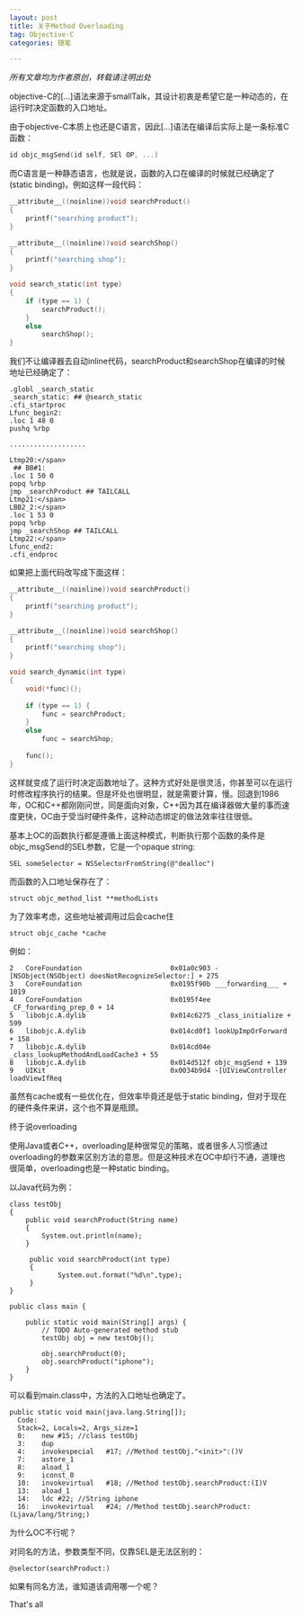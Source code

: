 ```yaml
---
layout: post
title: 关于Method Overloading
tag: Objective-C
categories: 随笔

---
```


<em>所有文章均为作者原创，转载请注明出处</em>

objective-C的[...]语法来源于smallTalk，其设计初衷是希望它是一种动态的，在运行时决定函数的入口地址。

由于objective-C本质上也还是C语言，因此[...]语法在编译后实际上是一条标准C函数：

```c
id objc_msgSend(id self, SEl OP, ...)
```

而C语言是一种静态语言，也就是说，函数的入口在编译的时候就已经确定了(static binding)。例如这样一段代码：

```c
__attribute__((noinline))void searchProduct()
{
    printf("searching product");
}

__attribute__((noinline))void searchShop()
{
    printf("searching shop");
}

void search_static(int type)
{
    if (type == 1) {
        searchProduct();
    }
    else
        searchShop();
}
```



我们不让编译器去自动inline代码，searchProduct和searchShop在编译的时候地址已经确定了：

```
.globl _search_static
_search_static: ## @search_static
.cfi_startproc
Lfunc_begin2:
.loc 1 48 0
pushq %rbp

...................

Ltmp20:</span>
 ## BB#1:
.loc 1 50 0
popq %rbp
jmp _searchProduct ## TAILCALL
Ltmp21:</span>
LBB2_2:</span>
.loc 1 53 0
popq %rbp
jmp _searchShop ## TAILCALL
Ltmp22:</span>
Lfunc_end2:
.cfi_endproc

```

如果把上面代码改写成下面这样：

```c
__attribute__((noinline))void searchProduct()
{
    printf("searching product");
}

__attribute__((noinline))void searchShop()
{
    printf("searching shop");
}

void search_dynamic(int type)
{
    void(*func)();
    
    if (type == 1) {
        func = searchProduct;
    }
    else
        func = searchShop;
    
    func();
}
```

这样就变成了运行时决定函数地址了。这种方式好处是很灵活，你甚至可以在运行时修改程序执行的结果。但是坏处也很明显，就是需要计算，慢。回退到1986年，OC和C++都刚刚问世，同是面向对象，C++因为其在编译器做大量的事而速度更快，OC由于受当时硬件条件，这种动态绑定的做法效率往往很低。

基本上OC的函数执行都是遵循上面这种模式，判断执行那个函数的条件是objc_msgSend的SEL参数，它是一个opaque string:

```objc
SEL someSelector = NSSelectorFromString(@"dealloc")
```
而函数的入口地址保存在了：

```objc
struct objc_method_list **methodLists 
```
为了效率考虑，这些地址被调用过后会cache住

```objc
struct objc_cache *cache  
```
例如：

```
2   CoreFoundation                      0x01a0c903 -[NSObject(NSObject) doesNotRecognizeSelector:] + 275
3   CoreFoundation                      0x0195f90b ___forwarding___ + 1019
4   CoreFoundation                      0x0195f4ee _CF_forwarding_prep_0 + 14
5   libobjc.A.dylib                     0x014c6275 _class_initialize + 599
6   libobjc.A.dylib                     0x014cd0f1 lookUpImpOrForward + 158
7   libobjc.A.dylib                     0x014cd04e _class_lookupMethodAndLoadCache3 + 55
8   libobjc.A.dylib                     0x014d512f objc_msgSend + 139
9   UIKit                               0x0034b9d4 -[UIViewController loadViewIfReq
```

虽然有cache或有一些优化在，但效率毕竟还是低于static binding，但对于现在的硬件条件来讲，这个也不算是瓶颈。

终于说overloading

使用Java或者C++，overloading是种很常见的策略，或者很多人习惯通过overloading的参数来区别方法的意思。但是这种技术在OC中却行不通，道理也很简单，overloading也是一种static binding。

以Java代码为例：

```
class testObj
{
	public void searchProduct(String name)
	{
		System.out.println(name);
	}
	
	 public void searchProduct(int type)
	 {
			System.out.format("%d\n",type);
	 }
}

public class main {

	public static void main(String[] args) {
		// TODO Auto-generated method stub
		testObj obj = new testObj();
		
		obj.searchProduct(0);
		obj.searchProduct("iphone");
	}
}
```

可以看到main.class中，方法的入口地址也确定了。

```
public static void main(java.lang.String[]);
  Code:
  Stack=2, Locals=2, Args_size=1
  0:	new	#15; //class testObj
  3:	dup
  4:	invokespecial	#17; //Method testObj."<init>":()V
  7:	astore_1
  8:	aload_1
  9:	iconst_0
  10:	invokevirtual	#18; //Method testObj.searchProduct:(I)V
  13:	aload_1
  14:	ldc	#22; //String iphone
  16:	invokevirtual	#24; //Method testObj.searchProduct:(Ljava/lang/String;)
```
为什么OC不行呢？

对同名的方法，参数类型不同，仅靠SEL是无法区别的：

```objc
@selector(searchProduct:)
```

如果有同名方法，谁知道该调用哪一个呢？

That's all


